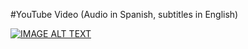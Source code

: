 #YouTube Video (Audio in Spanish, subtitles in English)

[![IMAGE ALT TEXT](http://img.youtube.com/vi/HGf7fOfaRrk/0.jpg)](http://www.youtube.com/watch?v=HGf7fOfaRrk "Google Sheet + Apps Script Tutorial - Create Sheet Form with Buttons")
